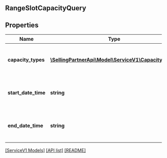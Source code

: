 ## RangeSlotCapacityQuery

## Properties

Name | Type | Description | Notes
------------ | ------------- | ------------- | -------------
**capacity_types** | [**\SellingPartnerApi\Model\ServiceV1\CapacityType[]**](CapacityType.md) | An array of capacity types which are being requested. Default value is `[SCHEDULED_CAPACITY]`. | [optional]
**start_date_time** | **string** | Start date time from which the capacity slots are being requested in ISO 8601 format. |
**end_date_time** | **string** | End date time up to which the capacity slots are being requested in ISO 8601 format. |

[[ServiceV1 Models]](../) [[API list]](../../Api) [[README]](../../../README.md)
